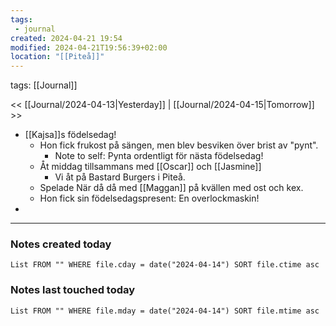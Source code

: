 ```yaml
---
tags:
 - journal
created: 2024-04-21 19:54
modified: 2024-04-21T19:56:39+02:00
location: "[[Piteå]]"
---
```

tags: [[Journal]] 

<< [[Journal/2024-04-13|Yesterday]] | [[Journal/2024-04-15|Tomorrow]] >>

- [[Kajsa]]s födelsedag!
	- Hon fick frukost på sängen, men blev besviken över brist av "pynt".
		- Note to self: Pynta ordentligt för nästa födelsedag!
	- Åt middag tillsammans med [[Oscar]] och [[Jasmine]]
		- Vi åt på Bastard Burgers i Piteå.
	- Spelade När då då med [[Maggan]] på kvällen med ost och kex.
	- Hon fick sin födelsedagspresent: En overlockmaskin!
-
---
### Notes created today
```dataview
List FROM "" WHERE file.cday = date("2024-04-14") SORT file.ctime asc
```
### Notes last touched today
```dataview
List FROM "" WHERE file.mday = date("2024-04-14") SORT file.mtime asc
```